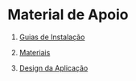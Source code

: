 # Material de Apoio

1. [Guias de Instalação](https://stump-star-df6.notion.site/Guias-e7116cff1ab14e8499efc01102147a0f)

2. [Materiais](https://drive.google.com/drive/folders/122fnp1w5lK3Oz6cjnfoDfz2OqYrW8ojM?usp=sharing)

3. [Design da Aplicação](https://www.figma.com/file/FLGZf3HOTQZPGaRFHDiLoU/web-app?node-id=0%3A1)
